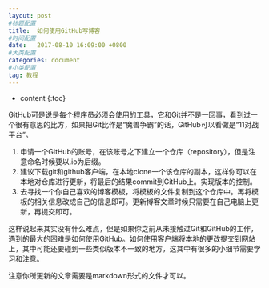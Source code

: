 ```yaml
---
layout: post
#标题配置
title:  如何使用GitHub写博客
#时间配置
date:   2017-08-10 16:09:00 +0800
#大类配置
categories: document
#小类配置
tag: 教程
---
```


* content
{:toc}


GitHub可是说是每个程序员必须会使用的工具，它和Git并不是一回事，看到过一个很有意思的比方，如果把Git比作是“魔兽争霸”的话，GitHub可以看做是“11对战平台”。

1. 申请一个GitHub的账号，在该账号之下建立一个仓库（repository），但是注意命名时候要以.io为后缀。
2. 建议下载git和github客户端，在本地clone一个该仓库的副本，这样你可以在本地对仓库进行更新，将最后的结果commit到GitHub上。实现版本的控制。
3. 去寻找一个你自己喜欢的博客模板，将模板的文件复制到这个仓库中。再将模板的相关信息改成自己的信息即可。更新博客文章时候只需要在自己电脑上更新，再提交即可。

这样说起来其实没有什么难点，但是如果你之前从未接触过Git和GitHub的工作，遇到的最大的困难是如何使用GitHub。如何使用客户端将本地的更改提交到网站上，其中可能还要碰到一些类似版本不一致的地方，这其中有很多的小细节需要学习和注意。

注意你所更新的文章需要是markdown形式的文件才可以。